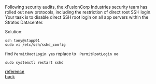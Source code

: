 Following security audits, the xFusionCorp Industries security team has rolled out new protocols, including the restriction of direct root SSH login.  
Your task is to disable direct SSH root login on all app servers within the Stratos Datacenter.  

Solution:  
```
ssh tony@stapp01
sudo vi /etc/ssh/sshd_config
```
find `PermitRootLogin yes` replace to ` PermitRootLogin no`  
```
sudo systemctl restart sshd
```
[reference](https://www.ionos.com/help/server-cloud-infrastructure/getting-started/important-security-information-for-your-server/deactivating-the-ssh-root-login/)    
[back](https://github.com/MederD/Kodekloud-Engineer-Tasks/tree/main) 


